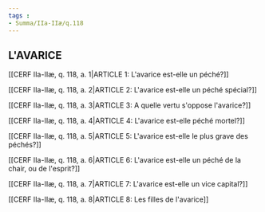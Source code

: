 ```yaml
---
tags : 
- Summa/IIa-IIæ/q.118
---
```


## L'AVARICE

[[CERF IIa-IIæ, q. 118, a. 1|ARTICLE 1: L'avarice est-elle un péché?]]

[[CERF IIa-IIæ, q. 118, a. 2|ARTICLE 2: L'avarice est-elle un péché spécial?]]

[[CERF IIa-IIæ, q. 118, a. 3|ARTICLE 3: A quelle vertu s'oppose l'avarice?]]

[[CERF IIa-IIæ, q. 118, a. 4|ARTICLE 4: L'avarice est-elle péché mortel?]]

[[CERF IIa-IIæ, q. 118, a. 5|ARTICLE 5: L'avarice est-elle le plus grave des péchés?]]

[[CERF IIa-IIæ, q. 118, a. 6|ARTICLE 6: L'avarice est-elle un péché de la chair, ou de l'esprit?]]

[[CERF IIa-IIæ, q. 118, a. 7|ARTICLE 7: L'avarice est-elle un vice capital?]]

[[CERF IIa-IIæ, q. 118, a. 8|ARTICLE 8: Les filles de l'avarice]]

